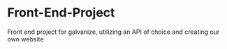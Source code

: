 # Front-End-Project
Front end project for galvanize, utilizing an API of choice and creating our own website

